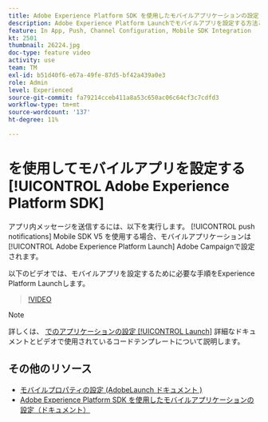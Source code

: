 ```yaml
---
title: Adobe Experience Platform SDK を使用したモバイルアプリケーションの設定
description: Adobe Experience Platform Launchでモバイルアプリを設定する方法と、Adobe Campaignでモバイルアプリを設定する方法について説明します。
feature: In App, Push, Channel Configuration, Mobile SDK Integration
kt: 2501
thumbnail: 26224.jpg
doc-type: feature video
activity: use
team: TM
exl-id: b51d40f6-e67a-49fe-87d5-bf42a439a0e3
role: Admin
level: Experienced
source-git-commit: fa79214cceb411a8a53c650ac06c64cf3c7cdfd3
workflow-type: tm+mt
source-wordcount: '137'
ht-degree: 11%

---
```



# を使用してモバイルアプリを設定する [!UICONTROL Adobe Experience Platform SDK]

アプリ内メッセージを送信するには、以下を実行します。 [!UICONTROL push notifications] Mobile SDK V5 を使用する場合、モバイルアプリケーションは [!UICONTROL Adobe Experience Platform Launch] Adobe Campaignで設定されます。

以下のビデオでは、モバイルアプリを設定するために必要な手順をExperience Platform Launchします。

>[!VIDEO](https://video.tv.adobe.com/v/26224?quality=12)

>[!NOTE]
>
>詳しくは、 [でのアプリケーションの設定 [!UICONTROL Launch]](https://experienceleague.adobe.com/docs/campaign-standard/using/administrating/configuring-channels/configuring-a-mobile-application.html?lang=en) 詳細なドキュメントとビデオで使用されているコードテンプレートについて説明します。

## その他のリソース

* [モバイルプロパティの設定 (AdobeLaunch ドキュメント )](https://aep-sdks.gitbook.io/docs/getting-started/create-a-mobile-property)
* [Adobe Experience Platform SDK を使用したモバイルアプリケーションの設定（ドキュメント）](https://experienceleague.adobe.com/docs/campaign-standard/using/administrating/configuring-channels/configuring-a-mobile-application.html?lang=en)
